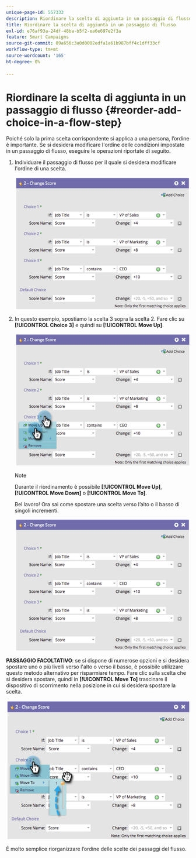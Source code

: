 ```yaml
---
unique-page-id: 557333
description: Riordinare la scelta di aggiunta in un passaggio di flusso - Documentazione di Marketo - Documentazione del prodotto
title: Riordinare la scelta di aggiunta in un passaggio di flusso
exl-id: e76af93a-24df-48ba-b5f2-ea6e697e2f3a
feature: Smart Campaigns
source-git-commit: 09a656c3a0d0002edfa1a61b987bff4c1dff33cf
workflow-type: tm+mt
source-wordcount: '165'
ht-degree: 0%

---
```


# Riordinare la scelta di aggiunta in un passaggio di flusso {#reorder-add-choice-in-a-flow-step}

Poiché solo la prima scelta corrispondente si applica a una persona, l’ordine è importante. Se si desidera modificare l&#39;ordine delle condizioni impostate in un passaggio di flusso, eseguire le operazioni riportate di seguito.

1. Individuare il passaggio di flusso per il quale si desidera modificare l&#39;ordine di una scelta.

   ![](assets/reorder-add-choice-in-a-flow-step-1.png)

1. In questo esempio, spostiamo la scelta 3 sopra la scelta 2. Fare clic su **[!UICONTROL Choice 3]** e quindi su **[!UICONTROL Move Up]**.

   ![](assets/reorder-add-choice-in-a-flow-step-2.png)

   >[!NOTE]
   >
   >Durante il riordinamento è possibile **[!UICONTROL Move Up]**, **[!UICONTROL Move Down]** o **[!UICONTROL Move To]**.

   Bel lavoro! Ora sai come spostare una scelta verso l’alto o il basso di singoli incrementi.

   ![](assets/reorder-add-choice-in-a-flow-step-3.png)

**PASSAGGIO FACOLTATIVO**: se si dispone di numerose opzioni e si desidera spostare uno o più livelli verso l&#39;alto o verso il basso, è possibile utilizzare questo metodo alternativo per risparmiare tempo. Fare clic sulla scelta che si desidera spostare, quindi in **[!UICONTROL Move To]** trascinare il dispositivo di scorrimento nella posizione in cui si desidera spostare la scelta.

![](assets/reorder-add-choice-in-a-flow-step-4.png)

È molto semplice riorganizzare l’ordine delle scelte dei passaggi del flusso.
